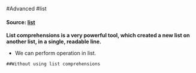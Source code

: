 #Advanced #list 

#### Source: [list](https://www.learnpython.org/en/List_Comprehensions)

**List comprehensions is a very powerful tool, which created a new list on another list, in a single, readable line.**

* We can perform operation in list.

```
##Without using list comprehensions

```